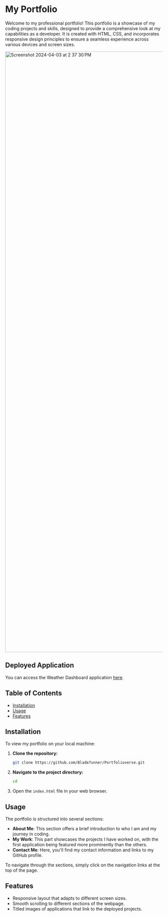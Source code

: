 # My Portfolio

Welcome to my professional portfolio! This portfolio is a showcase of my coding projects and skills, designed to provide a comprehensive look at my capabilities as a developer. It is created with HTML, CSS, and incorporates responsive design principles to ensure a seamless experience across various devices and screen sizes.

<img width="1916" alt="Screenshot 2024-04-03 at 2 37 30 PM" src="https://github.com/Blade7unner/Portfolioverse/assets/145617666/8205ced6-94d8-4924-8984-5b37af2d1c68">

## Deployed Application

You can access the Weather Dashboard application [here](https://blade7unner.github.io/Weather-Dashboard/).


## Table of Contents

- [Installation](#installation)
- [Usage](#usage)
- [Features](#features)

## Installation

To view my portfolio on your local machine:

1. **Clone the repository:**

   ```bash
   git clone https://github.com/Blade7unner/Portfolioverse.git
2. **Navigate to the project directory:**
   ```bash
   cd
2. Open the `index.html` file in your web browser.

## Usage

The portfolio is structured into several sections:

- **About Me**: This section offers a brief introduction to who I am and my journey in coding.
- **My Work**: This part showcases the projects I have worked on, with the first application being featured more prominently than the others.
- **Contact Me**: Here, you'll find my contact information and links to my GitHub profile.

To navigate through the sections, simply click on the navigation links at the top of the page.

## Features

- Responsive layout that adapts to different screen sizes.
- Smooth scrolling to different sections of the webpage.
- Titled images of applications that link to the deployed projects.
